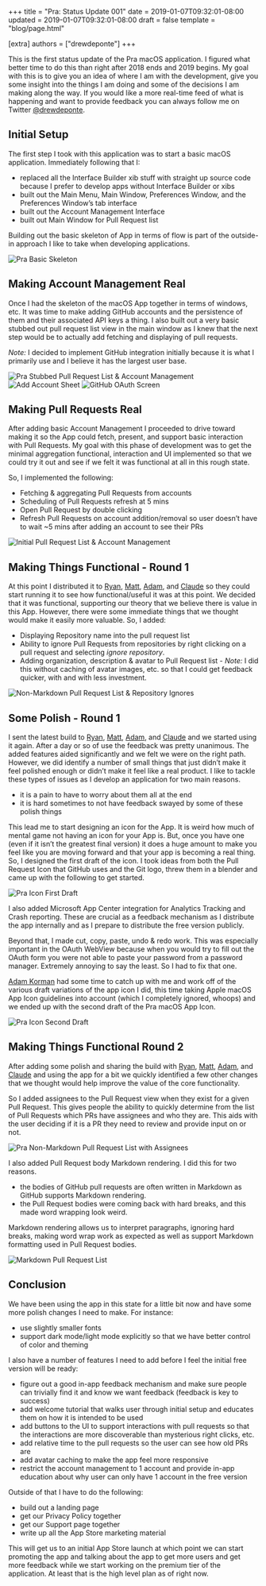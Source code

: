 +++
title = "Pra: Status Update 001"
date = 2019-01-07T09:32:01-08:00
updated = 2019-01-07T09:32:01-08:00
draft = false
template = "blog/page.html"

[extra]
authors = ["drewdeponte"]
+++

This is the first status update of the Pra macOS application. I figured what better time to do this than right after 2018 ends and 2019 begins. My goal with this is to give you an idea of where I am with the development, give you some insight into the things I am doing and some of the decisions I am making along the way. If you would like a more real-time feed of what is happening and want to provide feedback you can always follow me on Twitter [@drewdeponte](https://twitter.com/drewdeponte).

## Initial Setup
The first step I took with this application was to start a basic macOS application. Immediately following that I:

- replaced all the Interface Builder xib stuff with straight up source code because I prefer to develop apps without Interface Builder or xibs
- built out the Main Menu, Main Window, Preferences Window, and the Preferences Window’s tab interface
- built out the Account Management Interface
- built out Main Window for Pull Request list

Building out the basic skeleton of App in terms of flow is part of the outside-in approach I like to take when developing applications.

![Pra Basic Skeleton](basic_skeleton_of_app.png)

## Making Account Management Real
Once I had the skeleton of the macOS App together in terms of windows, etc. It was time to make adding GitHub accounts and the persistence of them and their associated API keys a thing. I also built out a very basic stubbed out pull request list view in the main window as I knew that the next step would be to actually add fetching and displaying of pull requests.

*Note:* I decided to implement GitHub integration initially because it is what I primarily use and I believe it has the largest user base.

![Pra Stubbed Pull Request List & Account Management](stubbed_pull_request_list_and_account_management.png)
![Add Account Sheet](add_account_sheet.png)
![GitHub OAuth Screen](github_oauth_screen.png)

## Making Pull Requests Real
After adding basic Account Management I proceeded to drive toward making it so the App could fetch, present, and support basic interaction with Pull Requests. My goal with this phase of development was to get the minimal aggregation functional, interaction and UI implemented so that we could try it out and see if we felt it was functional at all in this rough state.

So, I implemented the following:

- Fetching & aggregating Pull Requests from accounts
- Scheduling of Pull Requests refresh at 5 mins
- Open Pull Request by double clicking
- Refresh Pull Requests on account addition/removal so user doesn’t have to wait ~5 mins after adding an account to see their PRs

![Initial Pull Request List & Account Management](initial_pull_request_list_and_account_management.png)

## Making Things Functional - Round 1
At this point I distributed it to [Ryan](https://twitter.com/Ryan_Hedges), [Matt](https://www.linkedin.com/in/mdnew/), [Adam](https://twitter.com/adamkorman), and [Claude](https://twitter.com/cciocan) so they could start running it to see how functional/useful it was at this point. We decided that it was functional, supporting our theory that we believe there is value in this App. However, there were some immediate things that we thought would make it easily more valuable. So, I added:

- Displaying Repository name into the pull request list
- Ability to ignore Pull Requests from repositories by right clicking on a pull request and selecting _ignore repository_.
- Adding organization, description & avatar to Pull Request list - *Note:* I did this without caching of avatar images, etc. so that I could get feedback quicker, with and with less investment.

![Non-Markdown Pull Request List & Repository Ignores](non_markdown_pull_request_list_and_repository_ignores.png)

##  Some Polish - Round 1
I sent the latest build to [Ryan](https://twitter.com/Ryan_Hedges), [Matt](https://www.linkedin.com/in/mdnew/), [Adam](https://twitter.com/adamkorman), and [Claude](https://twitter.com/cciocan) and we started using it again. After a day or so of use the feedback was pretty unanimous. The added features aided significantly and we felt we were on the right path.  However, we did identify a number of small things that just didn’t make it feel polished enough or didn’t make it feel like a real product. I like to tackle these types of issues as I develop an application for two main reasons.

- it is a pain to have to worry about them all at the end
- it is hard sometimes to not have feedback swayed by some of these polish things

This lead me to start designing an icon for the App. It is weird how much of mental game not having an icon for your App is. But, once you have one (even if it isn’t the greatest final version) it does a huge amount to make you feel like you are moving forward and that your app is becoming a real thing. So, I designed the first draft of the icon. I took ideas from both the Pull Request Icon that GitHub uses and the Git logo, threw them in a blender and came up with the following to get started.

![Pra Icon First Draft](pra_icon_first_draft.jpg)

I also added Microsoft App Center integration for Analytics Tracking and Crash reporting. These are crucial as a feedback mechanism as I distribute the app internally and as I prepare to distribute the free version publicly.

Beyond that, I made cut, copy, paste, undo & redo work. This was especially important in the OAuth WebView because when you would try to fill out the OAuth form you were not able to paste your password from a password manager. Extremely annoying to say the least. So I had to fix that one.

[Adam Korman](https://twitter.com/adamkorman) had some time to catch up with me and work off of the various draft variations of the app icon I did, this time taking Apple macOS App Icon guidelines into account (which I completely ignored, whoops) and we ended up with the second draft of the Pra macOS App Icon.

![Pra Icon Second Draft](pra_icon_second_draft.jpg)

## Making Things Functional Round 2
After adding some polish and sharing the build with [Ryan](https://twitter.com/Ryan_Hedges), [Matt](https://www.linkedin.com/in/mdnew/), [Adam](https://twitter.com/adamkorman), and [Claude](https://twitter.com/cciocan) and using the app for a bit we quickly identified a few other changes that we thought would help improve the value of the core functionality.

So I added assignees to the Pull Request view when they exist for a given Pull Request. This gives people the ability to quickly determine from the list of Pull Requests which PRs have assignees and who they are. This aids with the user deciding if it is a PR they need to review and provide input on or not.

![Pra Non-Markdown Pull Request List with Assignees](non_markdown_pull_request_list_with_assignees.png)

I also added Pull Request body Markdown rendering. I did this for two reasons.
- the bodies of GitHub pull requests are often written in Markdown as GitHub supports Markdown rendering.
- the Pull Request bodies were coming back with hard breaks, and this made word wrapping look weird.

Markdown rendering allows us to interpret paragraphs, ignoring hard breaks, making word wrap work as expected as well as support Markdown formatting used in Pull Request bodies.

![Markdown Pull Request List](markdown_pull_request_list.png)

## Conclusion
We have been using the app in this state for a little bit now and have some more polish changes I need to make. For instance:

- use slightly smaller fonts
- support dark mode/light mode explicitly so that we have better control of color and theming

I also have a number of features I need to add before I feel the initial free version will be ready:

- figure out a good in-app feedback mechanism and make sure people can trivially find it and know we want feedback (feedback is key to success)
- add welcome tutorial that walks user through initial setup and educates them on how it is intended to be used
- add buttons to the UI to support interactions with pull requests so that the interactions are more discoverable than mysterious right clicks, etc.
- add relative time to the pull requests so the user can see how old PRs are
- add avatar caching to make the app feel more responsive
- restrict the account management to 1 account and provide in-app education about why user can only have 1 account in the free version

Outside of that I have to do the following:

- build out a landing page
- get our Privacy Policy together
- get our Support page together
- write up all the App Store marketing material

This will get us to an initial App Store launch at which point we can start promoting the app and talking about the app to get more users and get more feedback while we start working on the premium tier of the application. At least that is the high level plan as of right now.

